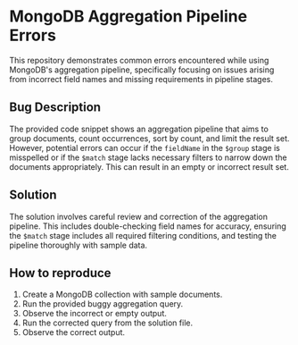 # MongoDB Aggregation Pipeline Errors
This repository demonstrates common errors encountered while using MongoDB's aggregation pipeline, specifically focusing on issues arising from incorrect field names and missing requirements in pipeline stages.

## Bug Description
The provided code snippet shows an aggregation pipeline that aims to group documents, count occurrences, sort by count, and limit the result set. However, potential errors can occur if the `fieldName` in the `$group` stage is misspelled or if the `$match` stage lacks necessary filters to narrow down the documents appropriately.  This can result in an empty or incorrect result set.

## Solution
The solution involves careful review and correction of the aggregation pipeline.  This includes double-checking field names for accuracy, ensuring the `$match` stage includes all required filtering conditions, and testing the pipeline thoroughly with sample data.

## How to reproduce
1. Create a MongoDB collection with sample documents.
2. Run the provided buggy aggregation query.
3. Observe the incorrect or empty output.
4. Run the corrected query from the solution file.
5. Observe the correct output.
